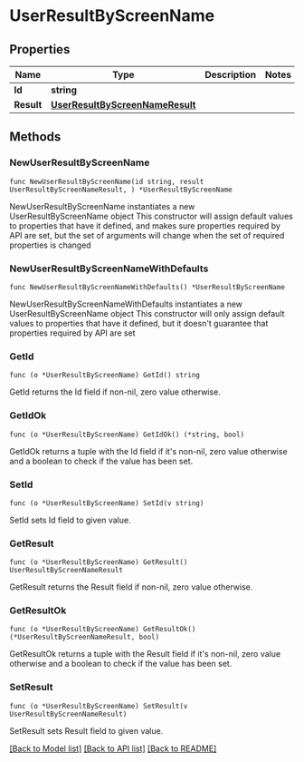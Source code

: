 # UserResultByScreenName

## Properties

Name | Type | Description | Notes
------------ | ------------- | ------------- | -------------
**Id** | **string** |  | 
**Result** | [**UserResultByScreenNameResult**](UserResultByScreenNameResult.md) |  | 

## Methods

### NewUserResultByScreenName

`func NewUserResultByScreenName(id string, result UserResultByScreenNameResult, ) *UserResultByScreenName`

NewUserResultByScreenName instantiates a new UserResultByScreenName object
This constructor will assign default values to properties that have it defined,
and makes sure properties required by API are set, but the set of arguments
will change when the set of required properties is changed

### NewUserResultByScreenNameWithDefaults

`func NewUserResultByScreenNameWithDefaults() *UserResultByScreenName`

NewUserResultByScreenNameWithDefaults instantiates a new UserResultByScreenName object
This constructor will only assign default values to properties that have it defined,
but it doesn't guarantee that properties required by API are set

### GetId

`func (o *UserResultByScreenName) GetId() string`

GetId returns the Id field if non-nil, zero value otherwise.

### GetIdOk

`func (o *UserResultByScreenName) GetIdOk() (*string, bool)`

GetIdOk returns a tuple with the Id field if it's non-nil, zero value otherwise
and a boolean to check if the value has been set.

### SetId

`func (o *UserResultByScreenName) SetId(v string)`

SetId sets Id field to given value.


### GetResult

`func (o *UserResultByScreenName) GetResult() UserResultByScreenNameResult`

GetResult returns the Result field if non-nil, zero value otherwise.

### GetResultOk

`func (o *UserResultByScreenName) GetResultOk() (*UserResultByScreenNameResult, bool)`

GetResultOk returns a tuple with the Result field if it's non-nil, zero value otherwise
and a boolean to check if the value has been set.

### SetResult

`func (o *UserResultByScreenName) SetResult(v UserResultByScreenNameResult)`

SetResult sets Result field to given value.



[[Back to Model list]](../README.md#documentation-for-models) [[Back to API list]](../README.md#documentation-for-api-endpoints) [[Back to README]](../README.md)


